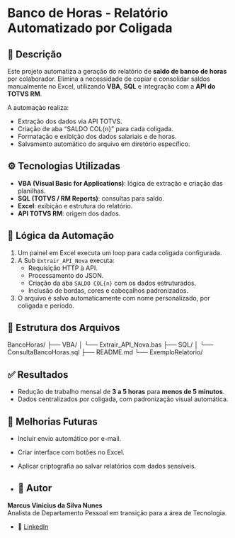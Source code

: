 # Banco de Horas - Relatório Automatizado por Coligada

## 📌 Descrição

Este projeto automatiza a geração do relatório de **saldo de banco de horas** por colaborador. Elimina a necessidade de copiar e consolidar saldos manualmente no Excel, utilizando **VBA**, **SQL** e integração com a **API do TOTVS RM**.

A automação realiza:

- Extração dos dados via API TOTVS.
- Criação de aba “SALDO COL{n}” para cada coligada.
- Formatação e exibição dos dados salariais e de horas.
- Salvamento automático do arquivo em diretório específico.

## ⚙️ Tecnologias Utilizadas

- **VBA (Visual Basic for Applications)**: lógica de extração e criação das planilhas.
- **SQL (TOTVS / RM Reports)**: consultas para saldo.
- **Excel**: exibição e estrutura do relatório.
- **API TOTVS RM**: origem dos dados.

## 🧠 Lógica da Automação

1. Um painel em Excel executa um loop para cada coligada configurada.
2. A Sub `Extrair_API_Nova` executa:
   - Requisição HTTP à API.
   - Processamento do JSON.
   - Criação da aba `SALDO COL{n}` com os dados estruturados.
   - Inclusão de bordas, cores e cabeçalhos padronizados.
3. O arquivo é salvo automaticamente com nome personalizado, por coligada e período.

## 📁 Estrutura dos Arquivos

BancoHoras/
├── VBA/
│ └── Extrair_API_Nova.bas
├── SQL/
│ └── ConsultaBancoHoras.sql
├── README.md
└── ExemploRelatorio/


## ✅ Resultados

- Redução de trabalho mensal de **3 a 5 horas** para **menos de 5 minutos**.
- Dados centralizados por coligada, com padronização visual automática.

## 🚧 Melhorias Futuras

- Incluir envio automático por e-mail.
- Criar interface com botões no Excel.
- Aplicar criptografia ao salvar relatórios com dados sensíveis.

- ## 👤 Autor

**Marcus Vinicius da Silva Nunes**  
Analista de Departamento Pessoal em transição para a área de Tecnologia.

- 💼 [LinkedIn](https://www.linkedin.com/in/marcus-vinicius-da-silva-nunes-01b784125/)
